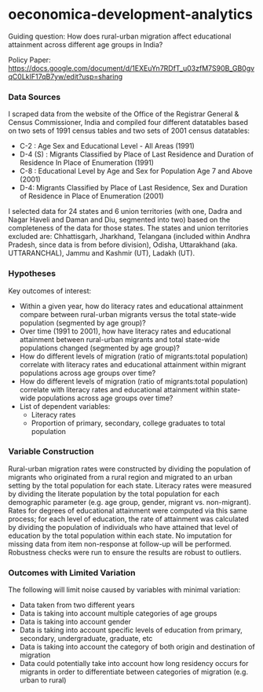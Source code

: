 # oeconomica-development-analytics

Guiding question: How does rural-urban migration affect educational attainment across different age groups in India?

Policy Paper: https://docs.google.com/document/d/1EXEuYn7RDfT_u03zfM7S90B_GB0gvqC0LkIF17qB7yw/edit?usp=sharing

### Data Sources
I scraped data from the website of the Office of the Registrar General & Census Commissioner, India and compiled four different datatables based on two sets of 1991 census tables and two sets of 2001 census datatables:

  - C-2 : Age Sex and Educational Level - All Areas (1991)
  - D-4 (S) : Migrants Classified by Place of Last Residence and Duration of Residence In Place of Enumeration (1991)
  - C-8 : Educational Level by Age and Sex for Population Age 7 and Above (2001)
  - D-4: Migrants Classified by Place of Last Residence, Sex and Duration of Residence in Place of Enumeration (2001)

I selected data for 24 states and 6 union territories (with one, Dadra and Nagar Haveli and Daman and Diu, segmented into two) based on the completeness of the data for those states. The states and union territories excluded are: Chhattisgarh, Jharkhand, Telangana (included within Andhra Pradesh, since data is from before division), Odisha, Uttarakhand (aka. UTTARANCHAL), Jammu and Kashmir (UT), Ladakh (UT).

### Hypotheses

Key outcomes of interest:
  - Within a given year, how do literacy rates and educational attainment compare between rural-urban migrants versus the total state-wide population (segmented by age group)?
  - Over time (1991 to 2001), how have literacy rates and educational attainment between rural-urban migrants and total state-wide populations changed (segmented by age group)?
  - How do different levels of migration (ratio of migrants:total population) correlate with literacy rates and educational attainment within migrant populations across age groups over time?
  - How do different levels of migration (ratio of migrants:total population) correlate with literacy rates and educational attainment within state-wide populations across age groups over time?
  - List of dependent variables:
    - Literacy rates
    - Proportion of primary, secondary, college graduates to total population

### Variable Construction
Rural-urban migration rates were  constructed by dividing the population of migrants who originated from a rural region and migrated to an urban setting by the total population for each state. Literacy rates were  measured by dividing the literate population by the total population for each demographic parameter (e.g. age group, gender, migrant vs. non-migrant). Rates for degrees of educational attainment were computed via this same process; for each level of education, the rate of attainment was calculated by dividing the population of individuals who have attained that level of education by the total population within each state. No imputation for missing data from item non-response at follow-up will be performed. Robustness checks were run to ensure the results are robust to outliers. 

### Outcomes with Limited Variation
The following will limit noise caused by variables with minimal variation:
  - Data taken from two different years
  - Data is taking into account multiple categories of age groups
  - Data is taking into account gender
  - Data is taking into account specific levels of education from primary, secondary, undergraduate, graduate, etc
  - Data is taking into account the category of both origin and destination of migration
  - Data could potentially take into account how long residency occurs for migrants in order to differentiate between categories of migration (e.g. urban to rural)


